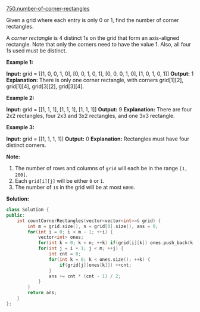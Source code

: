 [750.number-of-corner-rectangles](https://leetcode.com/problems/number-of-corner-rectangles/)  

Given a grid where each entry is only 0 or 1, find the number of corner rectangles.

A _corner rectangle_ is 4 distinct 1s on the grid that form an axis-aligned rectangle. Note that only the corners need to have the value 1. Also, all four 1s used must be distinct.

**Example 1:**

**Input:** grid = 
\[\[1, 0, 0, 1, 0\],
 \[0, 0, 1, 0, 1\],
 \[0, 0, 0, 1, 0\],
 \[1, 0, 1, 0, 1\]\]
**Output:** 1
**Explanation:** There is only one corner rectangle, with corners grid\[1\]\[2\], grid\[1\]\[4\], grid\[3\]\[2\], grid\[3\]\[4\].

**Example 2:**

**Input:** grid = 
\[\[1, 1, 1\],
 \[1, 1, 1\],
 \[1, 1, 1\]\]
**Output:** 9
**Explanation:** There are four 2x2 rectangles, four 2x3 and 3x2 rectangles, and one 3x3 rectangle.

**Example 3:**

**Input:** grid = 
\[\[1, 1, 1, 1\]\]
**Output:** 0
**Explanation:** Rectangles must have four distinct corners.

**Note:**

1.  The number of rows and columns of `grid` will each be in the range `[1, 200]`.
2.  Each `grid[i][j]` will be either `0` or `1`.
3.  The number of `1`s in the grid will be at most `6000`.  



**Solution:**  

```cpp
class Solution {
public:
    int countCornerRectangles(vector<vector<int>>& grid) {
        int m = grid.size(), n = grid[0].size(), ans = 0;
        for(int i = 0; i < m - 1; ++i) {
            vector<int> ones;
            for(int k = 0; k < n; ++k) if(grid[i][k]) ones.push_back(k);
            for(int j = i + 1; j < m; ++j) {
                int cnt = 0;
                for(int k = 0; k < ones.size(); ++k) {
                    if(grid[j][ones[k]]) ++cnt;
                }
                ans += cnt * (cnt - 1) / 2;
            }
        }
        return ans;
    }
};

```
      